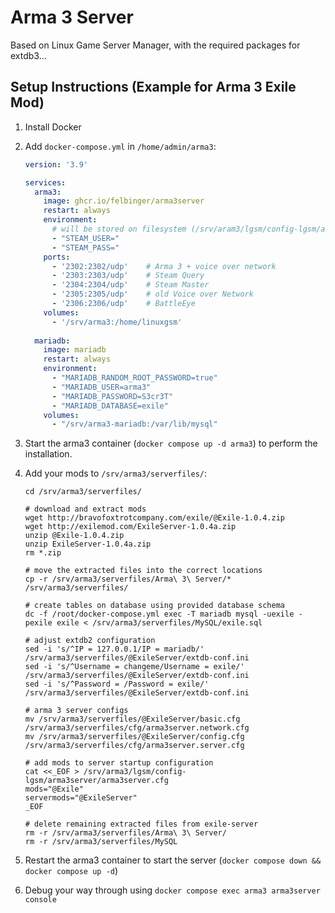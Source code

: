 # Arma 3 Server
Based on Linux Game Server Manager, with the required packages for extdb3...

## Setup Instructions (Example for Arma 3 Exile Mod)
1. Install Docker
2. Add `docker-compose.yml` in `/home/admin/arma3`:
    ```yaml
    version: '3.9'

    services:
      arma3:
        image: ghcr.io/felbinger/arma3server
        restart: always
        environment:
          # will be stored on filesystem (/srv/aram3/lgsm/config-lgsm/arma3server/arma3server.cfg) during installation
          - "STEAM_USER="
          - "STEAM_PASS="
        ports:
          - '2302:2302/udp'    # Arma 3 + voice over network
          - '2303:2303/udp'    # Steam Query
          - '2304:2304/udp'    # Steam Master
          - '2305:2305/udp'    # old Voice over Network
          - '2306:2306/udp'    # BattleEye
        volumes:
          - '/srv/arma3:/home/linuxgsm'
          
      mariadb:
        image: mariadb
        restart: always
        environment:
          - "MARIADB_RANDOM_ROOT_PASSWORD=true"
          - "MARIADB_USER=arma3"
          - "MARIADB_PASSWORD=S3cr3T"
          - "MARIADB_DATABASE=exile"
        volumes:
          - "/srv/arma3-mariadb:/var/lib/mysql"
    ```
    
3. Start the arma3 container (`docker compose up -d arma3`) to perform the installation.
4. Add your mods to `/srv/arma3/serverfiles/`:
    ```shell
    cd /srv/arma3/serverfiles/

    # download and extract mods
    wget http://bravofoxtrotcompany.com/exile/@Exile-1.0.4.zip
    wget http://exilemod.com/ExileServer-1.0.4a.zip
    unzip @Exile-1.0.4.zip 
    unzip ExileServer-1.0.4a.zip 
    rm *.zip
    
    # move the extracted files into the correct locations
    cp -r /srv/arma3/serverfiles/Arma\ 3\ Server/* /srv/arma3/serverfiles/

    # create tables on database using provided database schema
    dc -f /root/docker-compose.yml exec -T mariadb mysql -uexile -pexile exile < /srv/arma3/serverfiles/MySQL/exile.sql
    
    # adjust extdb2 configuration
    sed -i 's/^IP = 127.0.0.1/IP = mariadb/' /srv/arma3/serverfiles/@ExileServer/extdb-conf.ini
    sed -i 's/^Username = changeme/Username = exile/' /srv/arma3/serverfiles/@ExileServer/extdb-conf.ini
    sed -i 's/^Password = /Password = exile/' /srv/arma3/serverfiles/@ExileServer/extdb-conf.ini

    # arma 3 server configs
    mv /srv/arma3/serverfiles/@ExileServer/basic.cfg /srv/arma3/serverfiles/cfg/arma3server.network.cfg
    mv /srv/arma3/serverfiles/@ExileServer/config.cfg /srv/arma3/serverfiles/cfg/arma3server.server.cfg 

    # add mods to server startup configuration
    cat <<_EOF > /srv/arma3/lgsm/config-lgsm/arma3server/arma3server.cfg
    mods="@Exile"
    servermods="@ExileServer"
    _EOF

    # delete remaining extracted files from exile-server
    rm -r /srv/arma3/serverfiles/Arma\ 3\ Server/
    rm -r /srv/arma3/serverfiles/MySQL
    ```
5. Restart the arma3 container to start the server (`docker compose down && docker compose up -d`)
6. Debug your way through using `docker compose exec arma3 arma3server console`
